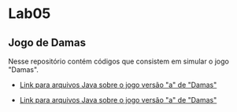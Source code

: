 # Lab05

## Jogo de Damas

Nesse repositório contém códigos que consistem em simular o jogo "Damas".

* [Link para arquivos Java sobre o jogo versão "a" de "Damas"](https://github.com/Cicerolibardi/MC322A-1S2021/tree/main/Laborat%C3%B3rios/lab04/src/mc322/lab05a)

* [Link para arquivos Java sobre o jogo versão "a" de "Damas"](https://github.com/Cicerolibardi/MC322A-1S2021/tree/main/Laborat%C3%B3rios/lab04/src/mc322/lab05a)
